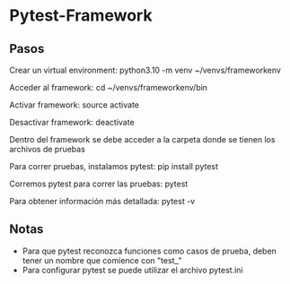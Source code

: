 # Pytest-Framework


## Pasos

Crear un virtual environment: python3.10 -m venv ~/venvs/frameworkenv

Acceder al framework: ​​cd ~/venvs/frameworkenv/bin

Activar framework: source activate

Desactivar framework: deactivate

Dentro del framework se debe acceder a la carpeta donde se tienen los archivos de pruebas

Para correr pruebas, instalamos pytest: pip install pytest

Corremos pytest para correr las pruebas: pytest

Para obtener información más detallada: pytest -v


## Notas

- Para que pytest reconozca funciones como casos de prueba, deben tener un nombre que comience con "test_"
- Para configurar pytest se puede utilizar el archivo pytest.ini

